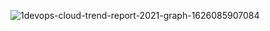![1devops-cloud-trend-report-2021-graph-1626085907084](https://user-images.githubusercontent.com/8856857/132126106-9f56d545-4df0-4e24-8921-a524d8aefa10.jpg)

